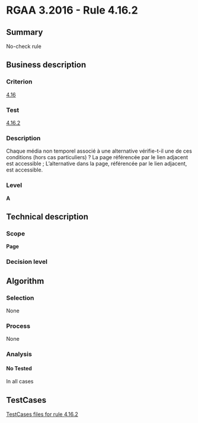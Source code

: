 # RGAA 3.2016 - Rule 4.16.2

## Summary
No-check rule


## Business description

### Criterion
[4.16](http://references.modernisation.gouv.fr/rgaa-accessibilite/criteres.html#crit-4-16)

### Test
[4.16.2](http://references.modernisation.gouv.fr/rgaa-accessibilite/criteres.html#test-4-16-2)

### Description
Chaque média non temporel associé à une alternative vérifie-t-il une de ces conditions (hors cas particuliers) ? La page référencée par le lien adjacent est accessible ; L’alternative dans la page, référencée par le lien adjacent, est accessible.

### Level
**A**


## Technical description

### Scope
**Page**

### Decision level


## Algorithm

### Selection
None

### Process
None

### Analysis

#### No Tested
In all cases


##  TestCases

[TestCases files for rule 4.16.2](https://github.com/Asqatasun/Asqatasun/tree/RGAA_3.2016/rules/rules-rgaa3.2016/src/test/resources/testcases/rgaa32016/Rgaa32016Rule041602/)


